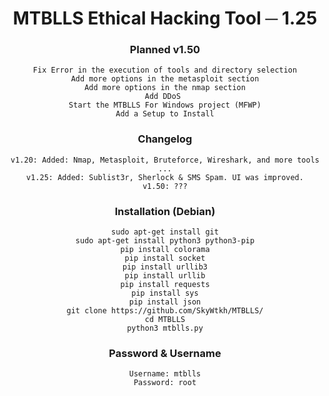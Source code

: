 <div align="center">
  <h1>MTBLLS Ethical Hacking Tool ─ 1.25</h1>
  
<h3>Planned v1.50</h3>
  
```
Fix Error in the execution of tools and directory selection
Add more options in the metasploit section
Add more options in the nmap section
Add DDoS 
Start the MTBLLS For Windows project (MFWP)
Add a Setup to Install
```
  
  <h3>Changelog</h3>
  
```
v1.20: Added: Nmap, Metasploit, Bruteforce, Wireshark, and more tools ...
v1.25: Added: Sublist3r, Sherlock & SMS Spam. UI was improved.
v1.50: ???
```
  <h3>Installation (Debian)</h3>

```
sudo apt-get install git
sudo apt-get install python3 python3-pip
pip install colorama
pip install socket
pip install urllib3
pip install urllib
pip install requests
pip install sys
pip install json
git clone https://github.com/SkyWtkh/MTBLLS/
cd MTBLLS
python3 mtblls.py
```

  <h3>Password & Username</h3>
  
```
Username: mtblls
Password: root
```


